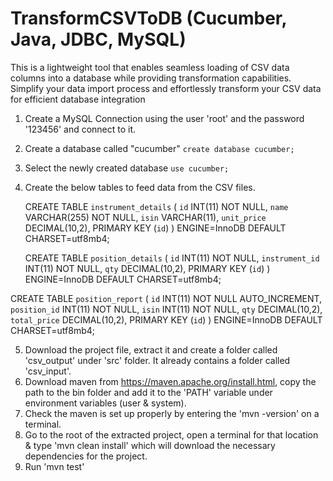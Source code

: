 # TransformCSVToDB (Cucumber, Java, JDBC, MySQL)
This is a lightweight tool that enables seamless loading of CSV data columns into a database while providing transformation capabilities. Simplify your data import process and effortlessly transform your CSV data for efficient database integration

1. Create a MySQL Connection using the user 'root' and the password '123456' and connect to it.
2. Create a database called "cucumber"
   `create database cucumber;`

3. Select the newly created database
   `use cucumber;`

4. Create the below tables to feed data from the CSV files.
   
     CREATE TABLE `instrument_details` (
    `id` INT(11) NOT NULL,
    `name` VARCHAR(255) NOT NULL,
    `isin` VARCHAR(11),
    `unit_price` DECIMAL(10,2),
    PRIMARY KEY (`id`)
   ) ENGINE=InnoDB DEFAULT CHARSET=utf8mb4;

   CREATE TABLE `position_details` (
     `id` INT(11) NOT NULL,
     `instrument_id` INT(11) NOT NULL,
     `qty` DECIMAL(10,2),
     PRIMARY KEY (`id`)
   ) ENGINE=InnoDB DEFAULT CHARSET=utf8mb4;
 
 CREATE TABLE `position_report` (
   `id` INT(11) NOT NULL AUTO_INCREMENT,
   `position_id` INT(11) NOT NULL,
   `isin` INT(11) NOT NULL,
   `qty` DECIMAL(10,2),
   `total_price` DECIMAL(10,2),
   PRIMARY KEY (`id`)
 ) ENGINE=InnoDB DEFAULT CHARSET=utf8mb4;

5. Download the project file, extract it and create a folder called 'csv_output' under 'src' folder. It already contains a folder called 'csv_input'.
6. Download maven from https://maven.apache.org/install.html, copy the path to the bin folder and add it to the 'PATH' variable under environment variables (user & system).
7. Check the maven is set up properly by entering the 'mvn -version' on a terminal.
8. Go to the root of the extracted project, open a terminal for that location & type 'mvn clean install' which will download the necessary dependencies for the project.
9. Run 'mvn test'
